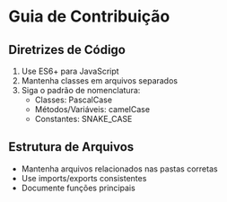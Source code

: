 
# Guia de Contribuição

## Diretrizes de Código

1. Use ES6+ para JavaScript
2. Mantenha classes em arquivos separados
3. Siga o padrão de nomenclatura:
   - Classes: PascalCase
   - Métodos/Variáveis: camelCase
   - Constantes: SNAKE_CASE

## Estrutura de Arquivos

- Mantenha arquivos relacionados nas pastas corretas
- Use imports/exports consistentes
- Documente funções principais
